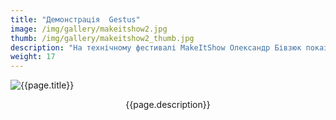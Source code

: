 ```yaml
---
title: "Демонстрація  Gestus"
image: /img/gallery/makeitshow2.jpg
thumb: /img/gallery/makeitshow2_thumb.jpg
description: "На технічному фестивалі MakeItShow Олександр Бівзюк показує, як керувати рухомою платформою за допомогою жестів (проект Gestus)"
weight: 17
---
```


![{{page.title}} ]({{page.image}})

<p style="text-align: center;">{{page.description}}</p>
